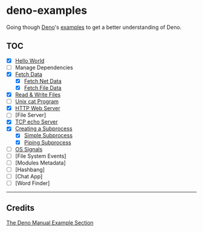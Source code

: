 # deno-examples

Going though [Deno](https://deno.com/runtime)'s [examples](https://deno.com/manual@v1.34.2/examples) to get a better understanding of Deno.

## TOC

- [x] [Hello World](/src/helloWorld.js)
- [ ] Manage Dependencies
- [x] [Fetch Data](/src/fetchData/)
  - [x] [Fetch Net Data](/src/fetchData/fetchNet.js)
  - [x] [Fetch File Data](/src/fetchData/fetchFile.js)
- [x] [Read & Write Files](/src/readWrite.js)
- [ ] [Unix cat Program](/src/cat.js)
- [x] [HTTP Web Server](src/server/webServer.js)
- [ ] [File Server]
- [x] [TCP echo Server](src/server/echoServer.js)
- [x] [Creating a Subprocess](/src/subprocess/)
  - [x] [Simple Subprocess](/src/subprocess/simpleSubprocess.js)
  - [x] [Piping Subprocess](/src/subprocess/pipingSubprocess.js)
- [ ] [OS Signals](/src/commands/osSignals.js)
- [ ] [File System Events]
- [ ] [Modules Metadata]
- [ ] [Hashbang]
- [ ] [Chat App]
- [ ] [Word Finder]

---

## Credits

[The Deno Manual Example Section](https://deno.com/manual/examples)
